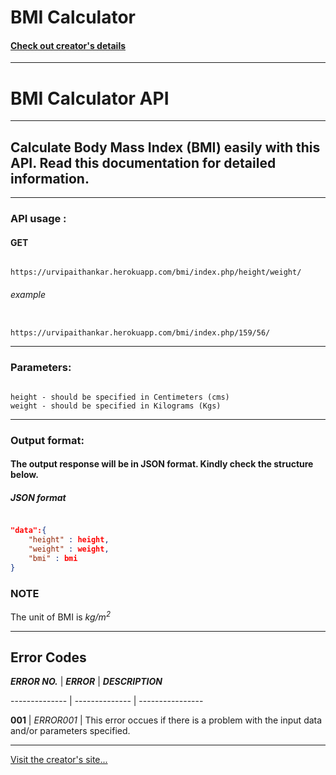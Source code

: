 # BMI Calculator

#### **[Check out creator's details](https://urvipaithankar.github.io)**

---

# BMI Calculator API

---

## Calculate Body Mass Index (BMI) easily with this API. Read this documentation for detailed information.

---

### API usage : 
#### GET
```

https://urvipaithankar.herokuapp.com/bmi/index.php/height/weight/

```
###### example

```

https://urvipaithankar.herokuapp.com/bmi/index.php/159/56/

```

---

### Parameters:

```

height - should be specified in Centimeters (cms)
weight - should be specified in Kilograms (Kgs)

```

-----

### Output format:

#### The output response will be in JSON format. Kindly check the structure below.


##### JSON format

```json	

"data":{
	"height" : height,
	"weight" : weight,
	"bmi" : bmi             
}

```

### NOTE

The unit of BMI is *kg/m<sup>2</sup>*


---

## Error Codes

**_ERROR NO._** | **_ERROR_** | **_DESCRIPTION_**

-------------- | -------------- | ----------------
	
**001** | *ERROR001* | This error occues if there is a problem with the input data and/or parameters specified.

-----

[Visit the creator's site...](https://urvipaithankar.github.io)